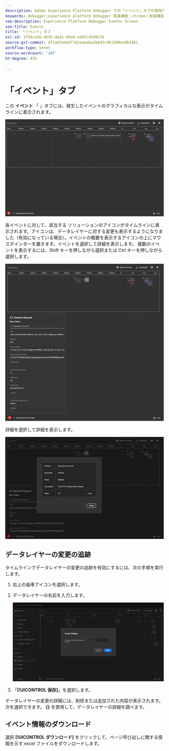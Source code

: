 ```yaml
---
description: Adobe Experience Platform Debugger での「イベント」タブの使用方法について説明します。
keywords: debugger;experience platform debugger 拡張機能；chrome；拡張機能；イベント；dtm;target
seo-description: Experience Platform Debugger Events Screen
seo-title: Events
title: 「イベント」タブ
exl-id: 1f94ca36-d545-4e41-89a9-ed97c45991fb
source-git-commit: df1a67e4b6f3d2eaeaba2b8d3c9b1588ee0b1461
workflow-type: tm+mt
source-wordcount: '167'
ht-degree: 43%

---
```


# 「イベント」タブ

この **イベント** 「 」タブには、発生したイベントのグラフィカルな表示がタイムラインに表示されます。

![](images/events.jpg)

各イベントに対して、該当する ソリューションのアイコンがタイムラインに表示されます。アイコンは、データレイヤーに対する変更も表示するようになりました（有効になっている場合）。イベントの概要を表示するアイコンの上にマウスポインターを置きます。イベントを選択して詳細を表示します。 複数のイベントを表示するには、Shift キーを押しながら選択または Ctrl キーを押しながら選択します。

![](images/events-details.jpg)

詳細を選択して詳細を表示します。

![](images/events-details-more.jpg)

## データレイヤーの変更の追跡

タイムラインでデータレイヤーの変更の追跡を有効にするには、次の手順を実行します。

1. 右上の歯車アイコンを選択します。
1. データレイヤーの名前を入力します。

   ![](images/event-datalayer.jpg)

1. 「**[!UICONTROL 保存]**」を選択します。

データレイヤーの変更の詳細には、削除または追加された内容が表示されます。次を選択できます。 **{}** を使用して、データレイヤーの詳細を調べます。

## イベント情報のダウンロード

選択 **[!UICONTROL ダウンロード]** をクリックして、ページ呼び出しに関する情報を示す excel ファイルをダウンロードします。
